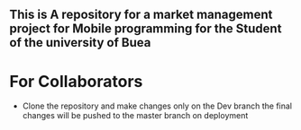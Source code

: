 ## This is A repository for a market management project for Mobile programming for the Student of the university of Buea
# For Collaborators
* Clone the repository and make changes only on the Dev branch the final changes will be pushed to the master branch on deployment
